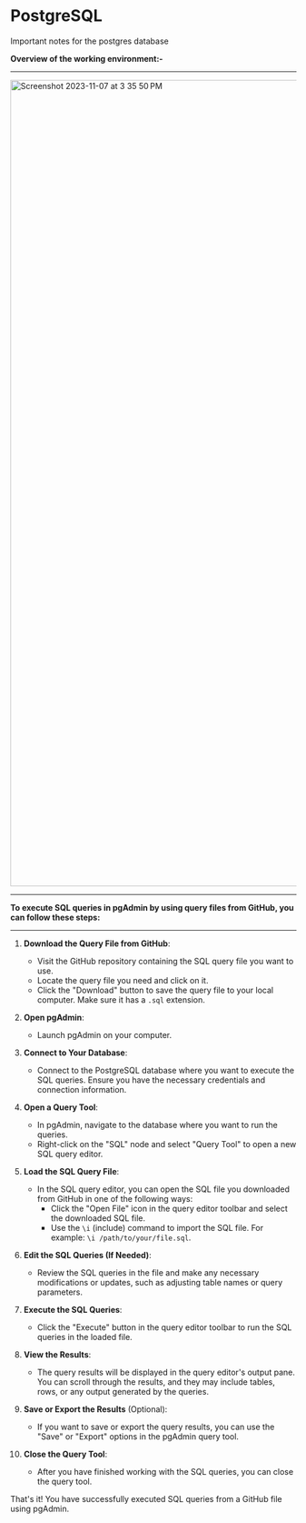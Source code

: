 # PostgreSQL
Important notes for the postgres database 



<b>Overview of the working environment:- </b>
<hr>
<img width="1418" alt="Screenshot 2023-11-07 at 3 35 50 PM" src="https://github.com/HemanthReddy10/PostgreSQL/assets/99050861/2e35d9a5-f7ae-4040-966c-221ca126dc08">

<hr>
<b>To execute SQL queries in pgAdmin by using query files from GitHub, you can follow these steps:</b>
<hr>

1. **Download the Query File from GitHub**:
   - Visit the GitHub repository containing the SQL query file you want to use.
   - Locate the query file you need and click on it.
   - Click the "Download" button to save the query file to your local computer. Make sure it has a `.sql` extension.

2. **Open pgAdmin**:
   - Launch pgAdmin on your computer.

3. **Connect to Your Database**:
   - Connect to the PostgreSQL database where you want to execute the SQL queries. Ensure you have the necessary credentials and connection information.

4. **Open a Query Tool**:
   - In pgAdmin, navigate to the database where you want to run the queries.
   - Right-click on the "SQL" node and select "Query Tool" to open a new SQL query editor.

5. **Load the SQL Query File**:
   - In the SQL query editor, you can open the SQL file you downloaded from GitHub in one of the following ways:
     - Click the "Open File" icon in the query editor toolbar and select the downloaded SQL file.
     - Use the `\i` (include) command to import the SQL file. For example: `\i /path/to/your/file.sql`.

6. **Edit the SQL Queries (If Needed)**:
   - Review the SQL queries in the file and make any necessary modifications or updates, such as adjusting table names or query parameters.

7. **Execute the SQL Queries**:
   - Click the "Execute" button in the query editor toolbar to run the SQL queries in the loaded file.

8. **View the Results**:
   - The query results will be displayed in the query editor's output pane. You can scroll through the results, and they may include tables, rows, or any output generated by the queries.

9. **Save or Export the Results** (Optional):
   - If you want to save or export the query results, you can use the "Save" or "Export" options in the pgAdmin query tool.

10. **Close the Query Tool**:
    - After you have finished working with the SQL queries, you can close the query tool.

That's it! You have successfully executed SQL queries from a GitHub file using pgAdmin.

